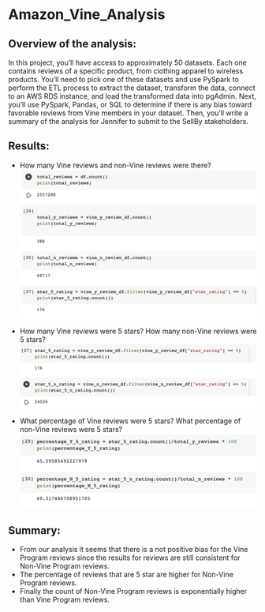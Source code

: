 # Amazon_Vine_Analysis

## Overview of the analysis: 

In this project, you’ll have access to approximately 50 datasets. Each one contains reviews of a specific product, from clothing apparel to wireless products. You’ll need to pick one of these datasets and use PySpark to perform the ETL process to extract the dataset, transform the data, connect to an AWS RDS instance, and load the transformed data into pgAdmin. Next, you’ll use PySpark, Pandas, or SQL to determine if there is any bias toward favorable reviews from Vine members in your dataset. Then, you’ll write a summary of the analysis for Jennifer to submit to the SellBy stakeholders.

## Results: 

- How many Vine reviews and non-Vine reviews were there?
![Totals](https://github.com/Lesliec87/Amazon_Vine_Analysis/blob/main/Resources/review%20totals.png)
   
- How many Vine reviews were 5 stars? How many non-Vine reviews were 5 stars?
![Star ratings](https://github.com/Lesliec87/Amazon_Vine_Analysis/blob/main/Resources/5%20star%20ratings.png)

- What percentage of Vine reviews were 5 stars? What percentage of non-Vine reviews were 5 stars?
![Percentage](https://github.com/Lesliec87/Amazon_Vine_Analysis/blob/main/Resources/percentages.png)

## Summary: 

- From our analysis it seems that there is a not positive bias for the Vine Program reviews since the results for reviews are still consistent for Non-Vine Program reviews. 
- The percentage of reviews that are 5 star are higher for Non-Vine Program reviews. 
- Finally the count of Non-Vine Program reviews is exponentially higher than Vine Program reviews.

